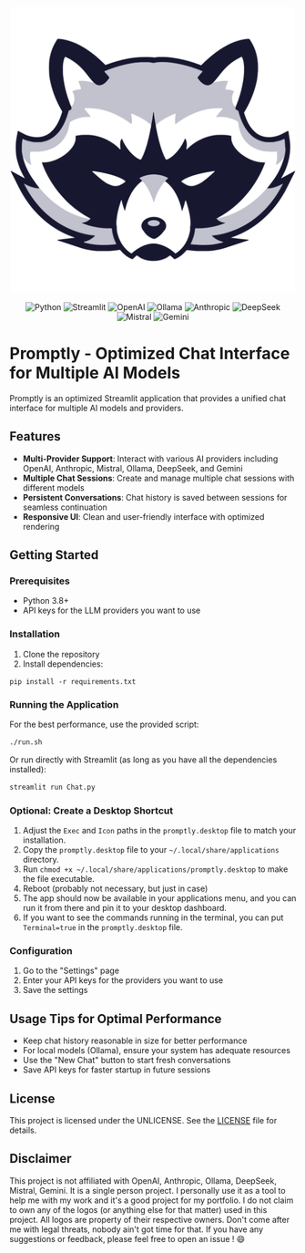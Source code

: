 <div align="center">
   <img src="assets/logo.png" alt="Promptly Logo" width="500">
</div>

<div align="center">
  <p>
    <img src="https://img.shields.io/badge/Python-3776AB?style=for-the-badge&logo=python&logoColor=white" alt="Python"/>
    <img src="https://img.shields.io/badge/Streamlit-FF4500?style=for-the-badge&logo=streamlit&logoColor=white" alt="Streamlit"/>
    <img src="https://img.shields.io/badge/OpenAI-412991?style=for-the-badge&logo=openai&logoColor=white" alt="OpenAI"/>
    <img src="https://img.shields.io/badge/Ollama-412991?style=for-the-badge&logo=llama&logoColor=white" alt="Ollama"/>
    <img src="https://img.shields.io/badge/Anthropic-412991?style=for-the-badge&logo=anthropic&logoColor=white" alt="Anthropic"/>
    <img src="https://img.shields.io/badge/DeepSeek-412991?style=for-the-badge&logo=deepseek&logoColor=white" alt="DeepSeek"/>
    <img src="https://img.shields.io/badge/Mistral-412991?style=for-the-badge&logo=mistral&logoColor=white" alt="Mistral"/>
    <img src="https://img.shields.io/badge/Gemini-412991?style=for-the-badge&logo=gemini&logoColor=white" alt="Gemini"/>
  </p>
</div>

# Promptly - Optimized Chat Interface for Multiple AI Models

Promptly is an optimized Streamlit application that provides a unified chat interface for multiple AI models and providers.

## Features

- **Multi-Provider Support**: Interact with various AI providers including OpenAI, Anthropic, Mistral, Ollama, DeepSeek, and Gemini
- **Multiple Chat Sessions**: Create and manage multiple chat sessions with different models
- **Persistent Conversations**: Chat history is saved between sessions for seamless continuation
- **Responsive UI**: Clean and user-friendly interface with optimized rendering

## Getting Started

### Prerequisites

- Python 3.8+
- API keys for the LLM providers you want to use

### Installation

1. Clone the repository
2. Install dependencies:

```
pip install -r requirements.txt
```

### Running the Application

For the best performance, use the provided script:

```bash
./run.sh
```

Or run directly with Streamlit (as long as you have all the dependencies installed):

```bash
streamlit run Chat.py
```

### Optional: Create a Desktop Shortcut

1. Adjust the `Exec` and `Icon` paths in the `promptly.desktop` file to match your installation.
2. Copy the `promptly.desktop` file to your `~/.local/share/applications` directory.
3. Run `chmod +x ~/.local/share/applications/promptly.desktop` to make the file executable.
4. Reboot (probably not necessary, but just in case)
5. The app should now be available in your applications menu, and you can run it from there and pin it to your desktop dashboard.
6. If you want to see the commands running in the terminal, you can put `Terminal=true` in the `promptly.desktop` file.

### Configuration

1. Go to the "Settings" page
2. Enter your API keys for the providers you want to use
3. Save the settings

## Usage Tips for Optimal Performance

- Keep chat history reasonable in size for better performance
- For local models (Ollama), ensure your system has adequate resources
- Use the "New Chat" button to start fresh conversations
- Save API keys for faster startup in future sessions

## License

This project is licensed under the UNLICENSE. See the [LICENSE](LICENSE) file for details.

## Disclaimer

This project is not affiliated with OpenAI, Anthropic, Ollama, DeepSeek, Mistral, Gemini. It is a single person project. I personally use it as a tool to help me with my work and it's a good project for my portfolio. I do not claim to own any of the logos (or anything else for that matter) used in this project. All logos are property of their respective owners. Don't come after me with legal threats, nobody ain't got time for that. If you have any suggestions or feedback, please feel free to open an issue ! :smile:
